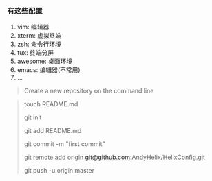 ### 有这些配置

1. vim:   编辑器
2. xterm: 虚拟终端
3. zsh:   命令行环境
4. tux:   终端分屏
5. awesome: 桌面环境
6. emacs: 编辑器(不常用)
7. ...

>Create a new repository on the command line

>touch README.md
>
>git init
>
>git add README.md
>
>git commit -m "first commit"
>
>git remote add origin git@github.com:AndyHelix/HelixConfig.git
>
>git push -u origin master
>
